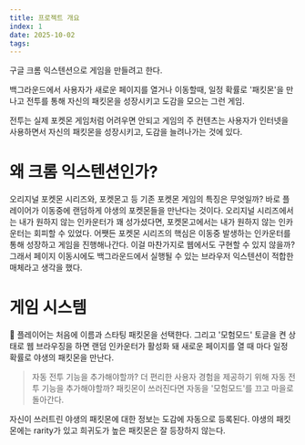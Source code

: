 ```yaml
---
title: 프로젝트 개요
index: 1
date: 2025-10-02
tags:
---
```

구글 크롬 익스텐션으로 게임을 만들려고 한다.

백그라운드에서 사용자가 새로운 페이지를 열거나 이동할때, 일정 확률로 '패킷몬'을 만나고 전투를 통해 자신의 패킷몬을 성장시키고 도감을 모으는 그런 게임.

전투는 실제 포켓몬 게임처럼 어려우면 안되고 게임의 주 컨텐츠는 사용자가 인터넷을 사용하면서 자신의 패킷몬을 성장시키고, 도감을 늘려나가는 것에 있다.

# 왜 크롬 익스텐션인가?

오리지널 포켓몬 시리즈와, 포켓몬고 등 기존 포켓몬 게임의 특징은 무엇일까? 바로 플레이어가 이동중에 랜덤하게 야생의 포켓몬들을 만난다는 것이다.
오리지널 시리즈에서는 내가 원하지 않는 인카운터가 꽤 성가셨다면, 포켓몬고에서는 내가 원하지 않는 인카운터는 회피할 수 있었다.
어쨋든 포켓몬 시리즈의 핵심은 이동중 발생하는 인카운터를 통해 성장하고 게임을 진행해나간다.
이걸 마찬가지로 웹에서도 구현할 수 있지 않을까?
그래서 페이지 이동시에도 백그라운드에서 실행될 수 있는 브라우저 익스텐션이 적합한 매체라고 생각을 했다.

# 게임 시스템

플레이어는 처음에 이름과 스타팅 패킷몬을 선택한다.
그리고 '모험모드' 토글을 켠 상태로 웹 브라우징을 하면 랜덤 인카운터가 활성화 돼 새로운 페이지를 열 때 마다 일정 확률로 야생의 패킷몬을 만난다.
> 자동 전투 기능을 추가해야할까?
> 더 편리한 사용자 경험을 제공하기 위해 자동 전투 기능을 추가해야할까? 패킷몬이 쓰러진다면 자동을 '모험모드'를 끄고 마을로 돌아간다.

자신이 쓰러트린 야생의 패킷몬에 대한 정보는 도감에 자동으로 등록된다. 야생의 패킷몬에는 rarity가 있고 희귀도가 높은 패킷몬은 잘 등장하지 않는다.

